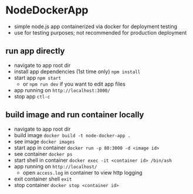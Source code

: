 # NodeDockerApp
- simple node.js app containerized via docker for deployment testing
- use for testing purposes; not recommended for production deployment

## run app directly
- navigate to app root dir
- install app dependencies (1st time only) `npm install`
- start app `npm start`
  - or `npm run dev` if you want to edit app files
- app running on `http://localhost:3000/`
- stop app `ctl-c`

## build image and run container locally
- navigate to app root dir
- build image `docker build -t node-docker-app .`
- see image `docker images`
- start app in container `docker run -p 80:3000 -d <image id>`
- see container `docker ps`
- start shell in container `docker exec -it <container id> /bin/ash`
- app running on `http://localhost/`
  - open `access.log` in container to view http logging
- exit container shell `exit`
- stop container `docker stop <container id>`
